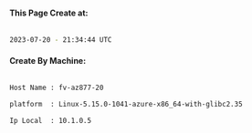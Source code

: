 
   
#### This Page Create at:

```bash

2023-07-20 - 21:34:44 UTC

```

#### Create By Machine:

```bash

Host Name : fv-az877-20

platform  : Linux-5.15.0-1041-azure-x86_64-with-glibc2.35

Ip Local  : 10.1.0.5

```

